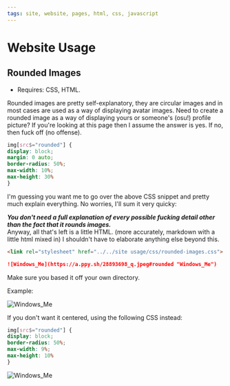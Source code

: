 ```yaml
---
tags: site, website, pages, html, css, javascript
---
```


# Website Usage

## Rounded Images

* Requires: CSS, HTML.

Rounded images are pretty self-explanatory, they are circular images and in most cases are used as a way of displaying avatar images. Need to create a rounded image as a way of displaying yours or someone's (osu!) profile picture? If you're looking at this page then I assume the answer is yes. If no, then fuck off (no offense).

```css
img[src$="rounded"] {
display: block;
margin: 0 auto;
border-radius: 50%;
max-width: 10%;
max-height: 30%
}
```

I'm guessing you want me to go over the above CSS snippet and pretty much explain everything. No worries, I'll sum it very quicky:

***You don't need a full explanation of every possible fucking detail other than the fact that it rounds images.***\
Anyway, all that's left is a little HTML. (more accurately, markdown with a little html mixed in) I shouldn't have to elaborate anything else beyond this.

```md
<link rel="stylesheet" href="../../site usage/css/rounded-images.css">

![Windows_Me](https://a.ppy.sh/28893698_q.jpeg#rounded "Windows_Me")
```

Make sure you based it off your own directory.

Example:

<link rel="stylesheet" href="../../site usage/css/rounded-images.css">

![Windows_Me](https://a.ppy.sh/28893698_q.jpeg#rounded "Windows_Me")

If you don't want it centered, using the following CSS instead:

```css
img[src$="rounded"] {
display: block;
border-radius: 50%;
max-width: 9%;
max-height: 10%		
}
```


<link rel="stylesheet" href="../../site usage/css/rounded-imagesnc.css">

![Windows_Me](https://a.ppy.sh/28893698_q.jpeg#roundednc "Windows_Me")
